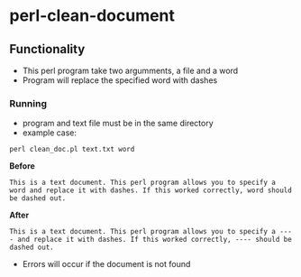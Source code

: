 # perl-clean-document

## Functionality

* This perl program take two argumments, a file and a word
* Program will replace the specified word with dashes

### Running

* program and text file must be in the same directory
* example case:
```
perl clean_doc.pl text.txt word
```
**Before**
```
This is a text document. This perl program allows you to specify a word and replace it with dashes. If this worked correctly, word should be dashed out.
```
**After**
```
This is a text document. This perl program allows you to specify a ---- and replace it with dashes. If this worked correctly, ---- should be dashed out.
```
* Errors will occur if the document is not found
